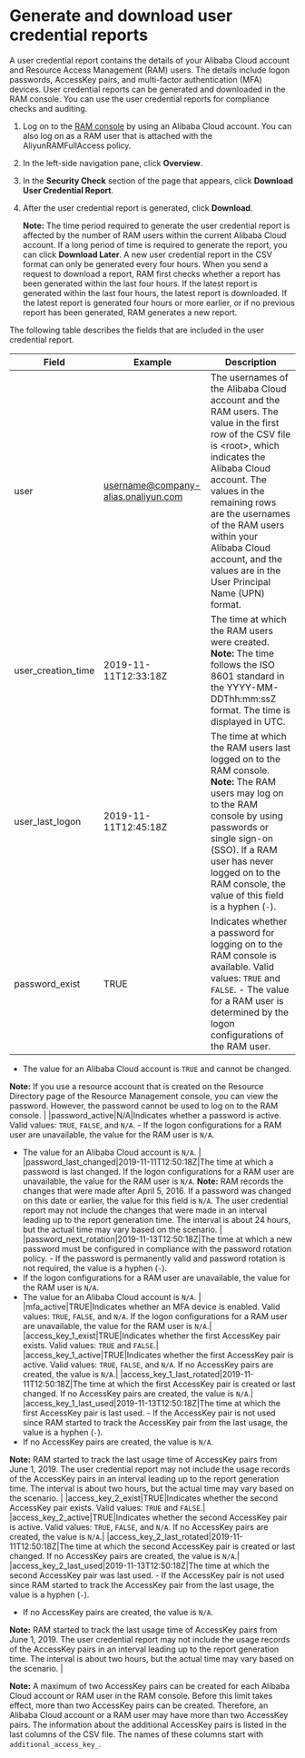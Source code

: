 # Generate and download user credential reports

A user credential report contains the details of your Alibaba Cloud account and Resource Access Management \(RAM\) users. The details include logon passwords, AccessKey pairs, and multi-factor authentication \(MFA\) devices. User credential reports can be generated and downloaded in the RAM console. You can use the user credential reports for compliance checks and auditing.

1.  Log on to the [RAM console](https://ram.console.aliyun.com/) by using an Alibaba Cloud account. You can also log on as a RAM user that is attached with the AliyunRAMFullAccess policy.

2.  In the left-side navigation pane, click **Overview**.

3.  In the **Security Check** section of the page that appears, click **Download User Credential Report**.

4.  After the user credential report is generated, click **Download**.

    **Note:** The time period required to generate the user credential report is affected by the number of RAM users within the current Alibaba Cloud account. If a long period of time is required to generate the report, you can click **Download Later**. A new user credential report in the CSV format can only be generated every four hours. When you send a request to download a report, RAM first checks whether a report has been generated within the last four hours. If the latest report is generated within the last four hours, the latest report is downloaded. If the latest report is generated four hours or more earlier, or if no previous report has been generated, RAM generates a new report.


The following table describes the fields that are included in the user credential report.

|Field|Example|Description|
|-----|-------|-----------|
|user|username@company-alias.onaliyun.com|The usernames of the Alibaba Cloud account and the RAM users. The value in the first row of the CSV file is <root\>, which indicates the Alibaba Cloud account. The values in the remaining rows are the usernames of the RAM users within your Alibaba Cloud account, and the values are in the User Principal Name \(UPN\) format.|
|user\_creation\_time|2019-11-11T12:33:18Z|The time at which the RAM users were created. **Note:** The time follows the ISO 8601 standard in the YYYY-MM-DDThh:mm:ssZ format. The time is displayed in UTC. |
|user\_last\_logon|2019-11-11T12:45:18Z|The time at which the RAM users last logged on to the RAM console. **Note:** The RAM users may log on to the RAM console by using passwords or single sign-on \(SSO\). If a RAM user has never logged on to the RAM console, the value of this field is a hyphen \(`-`\). |
|password\_exist|TRUE|Indicates whether a password for logging on to the RAM console is available. Valid values: `TRUE` and `FALSE`. -   The value for a RAM user is determined by the logon configurations of the RAM user.
-   The value for an Alibaba Cloud account is `TRUE` and cannot be changed.

**Note:** If you use a resource account that is created on the Resource Directory page of the Resource Management console, you can view the password. However, the password cannot be used to log on to the RAM console. |
|password\_active|N/A|Indicates whether a password is active. Valid values: `TRUE`, `FALSE`, and `N/A`. -   If the logon configurations for a RAM user are unavailable, the value for the RAM user is `N/A`.
-   The value for an Alibaba Cloud account is `N/A`. |
|password\_last\_changed|2019-11-11T12:50:18Z|The time at which a password is last changed. If the logon configurations for a RAM user are unavailable, the value for the RAM user is `N/A`. **Note:** RAM records the changes that were made after April 5, 2016. If a password was changed on this date or earlier, the value for this field is `N/A`. The user credential report may not include the changes that were made in an interval leading up to the report generation time. The interval is about 24 hours, but the actual time may vary based on the scenario. |
|password\_next\_rotation|2019-11-13T12:50:18Z|The time at which a new password must be configured in compliance with the password rotation policy. -   If the password is permanently valid and password rotation is not required, the value is a hyphen \(`-`\).
-   If the logon configurations for a RAM user are unavailable, the value for the RAM user is `N/A`.
-   The value for an Alibaba Cloud account is `N/A`. |
|mfa\_active|TRUE|Indicates whether an MFA device is enabled. Valid values: `TRUE`, `FALSE`, and `N/A`. If the logon configurations for a RAM user are unavailable, the value for the RAM user is `N/A`.|
|access\_key\_1\_exist|TRUE|Indicates whether the first AccessKey pair exists. Valid values: `TRUE` and `FALSE`.|
|access\_key\_1\_active|TRUE|Indicates whether the first AccessKey pair is active. Valid values: `TRUE`, `FALSE`, and `N/A`. If no AccessKey pairs are created, the value is `N/A`.|
|access\_key\_1\_last\_rotated|2019-11-11T12:50:18Z|The time at which the first AccessKey pair is created or last changed. If no AccessKey pairs are created, the value is `N/A`.|
|access\_key\_1\_last\_used|2019-11-13T12:50:18Z|The time at which the first AccessKey pair is last used. -   If the AccessKey pair is not used since RAM started to track the AccessKey pair from the last usage, the value is a hyphen \(`-`\).
-   If no AccessKey pairs are created, the value is `N/A`.

**Note:** RAM started to track the last usage time of AccessKey pairs from June 1, 2019. The user credential report may not include the usage records of the AccessKey pairs in an interval leading up to the report generation time. The interval is about two hours, but the actual time may vary based on the scenario. |
|access\_key\_2\_exist|TRUE|Indicates whether the second AccessKey pair exists. Valid values: `TRUE` and `FALSE`.|
|access\_key\_2\_active|TRUE|Indicates whether the second AccessKey pair is active. Valid values: `TRUE`, `FALSE`, and `N/A`. If no AccessKey pairs are created, the value is `N/A`.|
|access\_key\_2\_last\_rotated|2019-11-11T12:50:18Z|The time at which the second AccessKey pair is created or last changed. If no AccessKey pairs are created, the value is `N/A`.|
|access\_key\_2\_last\_used|2019-11-13T12:50:18Z|The time at which the second AccessKey pair was last used. -   If the AccessKey pair is not used since RAM started to track the AccessKey pair from the last usage, the value is a hyphen \(`-`\).
-   If no AccessKey pairs are created, the value is `N/A`.

**Note:** RAM started to track the last usage time of AccessKey pairs from June 1, 2019. The user credential report may not include the usage records of the AccessKey pairs in an interval leading up to the report generation time. The interval is about two hours, but the actual time may vary based on the scenario. |

**Note:** A maximum of two AccessKey pairs can be created for each Alibaba Cloud account or RAM user in the RAM console. Before this limit takes effect, more than two AccessKey pairs can be created. Therefore, an Alibaba Cloud account or a RAM user may have more than two AccessKey pairs. The information about the additional AccessKey pairs is listed in the last columns of the CSV file. The names of these columns start with `additional_access_key_`.

